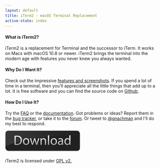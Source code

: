 ```yaml
---
layout: default
title: iTerm2 - macOS Terminal Replacement
active-state: index
---
```


#### What is iTerm2?
iTerm2 is a replacement for Terminal and the successor to iTerm. It works on Macs with macOS 10.8 or newer. iTerm2 brings the terminal into the modern age with features you never knew you always wanted.

#### Why Do I Want It?
Check out the impressive <a href="features.html">features and screenshots</a>. If you spend a lot of time in a terminal, then you'll appreciate all the little things that add up to a lot. It is free software and you can find the source code on <a href="https://github.com/gnachman/iTerm2">Github</a>.

#### How Do I Use It?
Try the <a href="faq.html">FAQ</a> or the <a href="documentation.html">documentation</a>. Got problems or ideas? Report them in the <a href="https://iterm2.com/bugs">bug tracker</a>, or take it to the <a href="https://groups.google.com/group/iterm2-discuss">forum</a>. Or tweet to <a href="https://twitter.com/?status=@gnachman">@gnachman</a> and I'll do my best to respond.

<div class="text-center">
        <a href="https://iterm2.com/downloads/stable/iTerm2-3_0_4.zip"><img src="img/download-button.png"></a>
</div>

iTerm2 is licensed under <a href="license.txt">GPL v2.</a>
